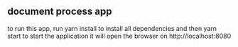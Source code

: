 ## document process app

to run this app, run yarn install to install all dependencies and then yarn start to start the application
it will open the browser on http://localhost:8080
